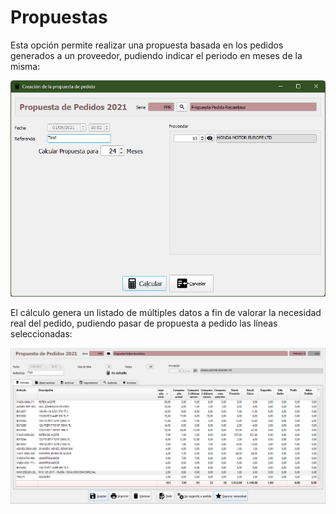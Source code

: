 # Propuestas

Esta opción permite realizar una propuesta basada en los pedidos generados a un proveedor, pudiendo indicar el periodo en meses de la misma:

![](../../.gitbook/assets/imagen%20%2845%29.png)

El cálculo genera un listado de múltiples datos a fin de valorar la necesidad real del pedido, pudiendo pasar de propuesta a pedido las líneas seleccionadas:

![](../../.gitbook/assets/imagen%20%2853%29.png)

